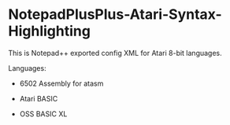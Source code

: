 # NotepadPlusPlus-Atari-Syntax-Highlighting
This is Notepad++ exported config XML for Atari 8-bit languages.

Languages:

- 6502 Assembly for atasm

- Atari BASIC

- OSS BASIC XL
